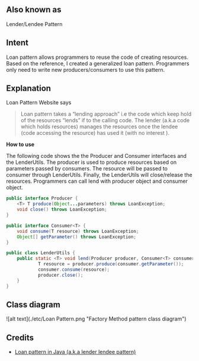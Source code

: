 ## Also known as

Lender/Lendee Pattern

## Intent
Loan pattern allows programmers to reuse the code of creating resources.
Based on the reference, I created a generalized loan pattern. Programmers only need to write new producers/consumers to use this pattern.

## Explanation

Loan Pattern Website says

> Loan pattern takes a “lending approach” i.e the code which keep hold of the resources “lends” if to the calling code. 
> The lender (a.k.a code which holds resources) manages the resources once the lendee (code accessing the resource) has used it (with no interest ).

 **How to use**

The following code shows the the Producer and Consumer interfaces and the LenderUtils. The producer is used to produce resources based 
on parameters passed by consumers. The resource will be passed to consumer through LenderUtils. 
Finally, the LenderUtils will close/release the resources. Programmers can call lend with producer object and consumer object.

```java
public interface Producer {
    <T> T produce(Object...parameters) throws LoanException;
    void close() throws LoanException;
}

public interface Consumer<T> {
    void consume(T resource) throws LoanException;
    Object[] getParameter() throws LoanException;
}

public class LenderUtils {
    public static <T> void lend(Producer producer, Consumer<T> consumer) throws LoanException{
            T resource = producer.produce(consumer.getParameter());
            consumer.consume(resource);
            producer.close();
    }
}
```


## Class diagram

![alt text](./etc/Loan Pattern.png "Factory Method pattern class diagram")

## Credits

* [Loan pattern in Java (a.k.a lender lendee pattern)](https://www.javacodegeeks.com/2013/01/loan-pattern-in-java-a-k-a-lender-lendee-pattern.html)
